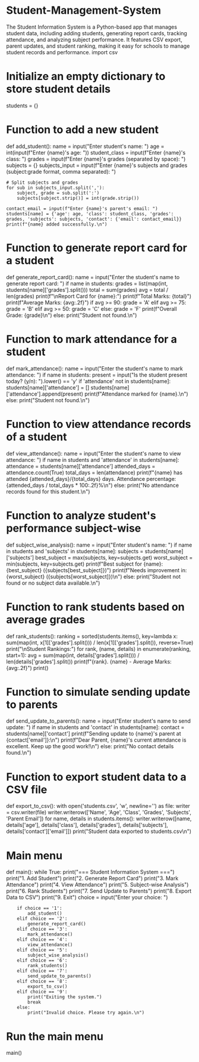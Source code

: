 # Student-Management-System
The Student Information System is a Python-based app that manages student data, including adding students, generating report cards, tracking attendance, and analyzing subject performance. It features CSV export, parent updates, and student ranking, making it easy for schools to manage student records and performance.
import csv

# Initialize an empty dictionary to store student details
students = {}

# Function to add a new student
def add_student():
    name = input("Enter student's name: ")
    age = int(input(f"Enter {name}'s age: "))
    student_class = input(f"Enter {name}'s class: ")
    grades = input(f"Enter {name}'s grades (separated by space): ")
    subjects = {}
    subjects_input = input(f"Enter {name}'s subjects and grades (subject:grade format, comma separated): ")
    
    # Split subjects and grades
    for sub in subjects_input.split(','):
        subject, grade = sub.split(':')
        subjects[subject.strip()] = int(grade.strip())
    
    contact_email = input(f"Enter {name}'s parent's email: ")
    students[name] = {'age': age, 'class': student_class, 'grades': grades, 'subjects': subjects, 'contact': {'email': contact_email}}
    print(f"{name} added successfully.\n")

# Function to generate report card for a student
def generate_report_card():
    name = input("Enter the student's name to generate report card: ")
    if name in students:
        grades = list(map(int, students[name]['grades'].split()))
        total = sum(grades)
        avg = total / len(grades)
        print(f"\nReport Card for {name}:")
        print(f"Total Marks: {total}")
        print(f"Average Marks: {avg:.2f}")
        if avg >= 90:
            grade = 'A'
        elif avg >= 75:
            grade = 'B'
        elif avg >= 50:
            grade = 'C'
        else:
            grade = 'F'
        print(f"Overall Grade: {grade}\n")
    else:
        print("Student not found.\n")

# Function to mark attendance for a student
def mark_attendance():
    name = input("Enter the student's name to mark attendance: ")
    if name in students:
        present = input("Is the student present today? (y/n): ").lower() == 'y'
        if 'attendance' not in students[name]:
            students[name]['attendance'] = []
        students[name]['attendance'].append(present)
        print(f"Attendance marked for {name}.\n")
    else:
        print("Student not found.\n")

# Function to view attendance records of a student
def view_attendance():
    name = input("Enter the student's name to view attendance: ")
    if name in students and 'attendance' in students[name]:
        attendance = students[name]['attendance']
        attended_days = attendance.count(True)
        total_days = len(attendance)
        print(f"{name} has attended {attended_days}/{total_days} days. Attendance percentage: {attended_days / total_days * 100:.2f}%\n")
    else:
        print("No attendance records found for this student.\n")

# Function to analyze student's performance subject-wise
def subject_wise_analysis():
    name = input("Enter student's name: ")
    if name in students and 'subjects' in students[name]:
        subjects = students[name]['subjects']
        best_subject = max(subjects, key=subjects.get)
        worst_subject = min(subjects, key=subjects.get)
        print(f"Best subject for {name}: {best_subject} ({subjects[best_subject]})")
        print(f"Needs improvement in: {worst_subject} ({subjects[worst_subject]})\n")
    else:
        print("Student not found or no subject data available.\n")

# Function to rank students based on average grades
def rank_students():
    ranking = sorted(students.items(), key=lambda x: sum(map(int, x[1]['grades'].split())) / len(x[1]['grades'].split()), reverse=True)
    print("\nStudent Rankings:")
    for rank, (name, details) in enumerate(ranking, start=1):
        avg = sum(map(int, details['grades'].split())) / len(details['grades'].split())
        print(f"{rank}. {name} - Average Marks: {avg:.2f}")
    print()

# Function to simulate sending update to parents
def send_update_to_parents():
    name = input("Enter student's name to send update: ")
    if name in students and 'contact' in students[name]:
        contact = students[name]['contact']
        print(f"Sending update to {name}'s parent at {contact['email']}:\n")
        print(f"Dear Parent, {name}'s current attendance is excellent. Keep up the good work!\n")
    else:
        print("No contact details found.\n")

# Function to export student data to a CSV file
def export_to_csv():
    with open('students.csv', 'w', newline='') as file:
        writer = csv.writer(file)
        writer.writerow(['Name', 'Age', 'Class', 'Grades', 'Subjects', 'Parent Email'])
        for name, details in students.items():
            writer.writerow([name, details['age'], details['class'], details['grades'], details['subjects'], details['contact']['email']])
    print("Student data exported to students.csv\n")

# Main menu
def main():
    while True:
        print("=== Student Information System ===")
        print("1. Add Student")
        print("2. Generate Report Card")
        print("3. Mark Attendance")
        print("4. View Attendance")
        print("5. Subject-wise Analysis")
        print("6. Rank Students")
        print("7. Send Update to Parents")
        print("8. Export Data to CSV")
        print("9. Exit")
        choice = input("Enter your choice: ")

        if choice == '1':
            add_student()
        elif choice == '2':
            generate_report_card()
        elif choice == '3':
            mark_attendance()
        elif choice == '4':
            view_attendance()
        elif choice == '5':
            subject_wise_analysis()
        elif choice == '6':
            rank_students()
        elif choice == '7':
            send_update_to_parents()
        elif choice == '8':
            export_to_csv()
        elif choice == '9':
            print("Exiting the system.")
            break
        else:
            print("Invalid choice. Please try again.\n")

# Run the main menu
main()
